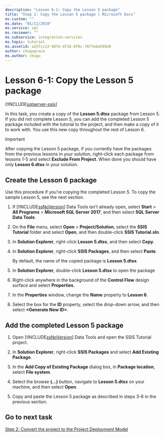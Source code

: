 ```yaml
---
description: "Lesson 6-1: Copy the Lesson 5 package"
title: "Step 1: Copy the Lesson 5 package | Microsoft Docs"
ms.custom: ""
ms.date: "01/11/2019"
ms.service: sql
ms.reviewer: ""
ms.subservice: integration-services
ms.topic: tutorial
ms.assetid: a25fcc13-987e-4f3d-8f0c-76f7e6e59920
author: chugugrace
ms.author: chugu
---
```

# Lesson 6-1: Copy the Lesson 5 package

[!INCLUDE[sqlserver-ssis](../includes/applies-to-version/sqlserver-ssis.md)]



In this task, you create a copy of the **Lesson 5.dtsx** package from Lesson 5. If you did not complete Lesson 5, you can add the completed Lesson 5 package included with the tutorial to the project, and then make a copy of it to work with. You use this new copy throughout the rest of Lesson 6. 

> [!IMPORTANT]
> After copying the Lesson 5 package, if you currently have the packages from the previous lessons in your solution, right-click each package from lessons 1-5 and select **Exclude From Project**. When done you should have only **Lesson 6.dtsx** in your solution.   
  
## Create the Lesson 6 package  
  
Use this procedure if you're copying the completed Lesson 5.  To copy the sample Lesson 5, see the next section.

1.  If [!INCLUDE[ssNoVersion](../includes/ssnoversion-md.md)] Data Tools isn't already open, select **Start** > **All Programs** > **Microsoft SQL Server 2017**, and then select **SQL Server Data Tools**.

2.  On the **File** menu, select **Open** > **Project/Solution**, select the **SSIS Tutorial** folder and select **Open**, and then double-click **SSIS Tutorial.sln**.

3.  In **Solution Explorer**, right-click **Lesson 5.dtsx**, and then select **Copy**.

4.  In **Solution Explorer**, right-click **SSIS Packages**, and then select **Paste**.

    By default, the name of the copied package is **Lesson 5.dtsx**.

5.  In **Solution Explorer**, double-click **Lesson 5.dtsx** to open the package

6.  Right-click anywhere in the background of the **Control Flow** design surface and select **Properties**.

7.  In the **Properties** window, change the **Name** property to **Lesson 6**.

8.  Select the box for the **ID** property, select the drop-down arrow, and then select **\<Generate New ID>**.

## Add the completed Lesson 5 package

1.  Open [!INCLUDE[ssNoVersion](../includes/ssnoversion-md.md)] Data Tools and open the SSIS Tutorial project.

2.  In **Solution Explorer**, right-click **SSIS Packages** and select **Add Existing Package**.

3.  In the **Add Copy of Existing Package** dialog box, in **Package location**, select **File system**.

4.  Select the browse **(...)** button, navigate to **Lesson 5.dtsx** on your machine, and then select **Open**.

5.  Copy and paste the Lesson 5 package as described in steps 3-8 in the previous section.

## Go to next task
[Step 2: Convert the project to the Project Deployment Model](../integration-services/lesson-6-2-converting-the-project-to-the-project-deployment-model.md)  
  
